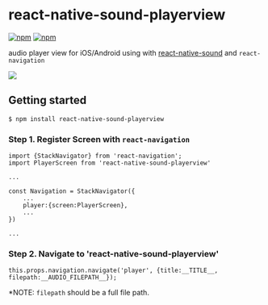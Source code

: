
# react-native-sound-playerview
[![npm](https://img.shields.io/npm/v/react-native-sound-playerview.svg)](https://npmjs.com/package/react-native-sound-playerview) [![npm](https://img.shields.io/npm/dm/react-native-sound-playerview.svg)](https://npmjs.com/package/react-native-sound-playerview)

audio player view for iOS/Android using with [react-native-sound](https://github.com/zmxv/react-native-sound) and `react-navigation`

<img src="https://github.com/benevbright/react-native-sound-playerview/blob/master/docs/demo.gif?raw=true">


## Getting started

`$ npm install react-native-sound-playerview`

### Step 1. Register Screen with `react-navigation`

```
import {StackNavigator} from 'react-navigation';
import PlayerScreen from 'react-native-sound-playerview'

...

const Navigation = StackNavigator({
    ...
    player:{screen:PlayerScreen},
    ...
})

...
```

### Step 2. Navigate to 'react-native-sound-playerview'
```
this.props.navigation.navigate('player', {title:__TITLE__, filepath:__AUDIO_FILEPATH__});
```
*NOTE: `filepath` should be a full file path.
